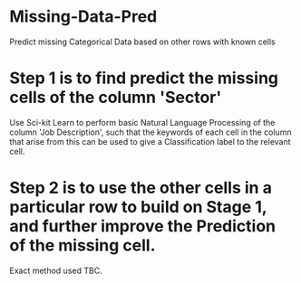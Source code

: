 # Missing-Data-Pred
Predict missing Categorical Data based on other rows with known cells

# Step 1 is to find predict the missing cells of the column 'Sector'
Use Sci-kit Learn to perform basic Natural Language Processing of the column 'Job Description', such that the keywords of each cell in the column that arise from this can be used to give a Classification label to the relevant cell. 

# Step 2 is to use the other cells in a particular row to build on Stage 1, and further improve the Prediction of the missing cell.
Exact method used TBC.

